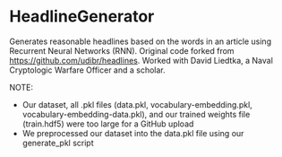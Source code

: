 # HeadlineGenerator
Generates reasonable headlines based on the words in an article using Recurrent Neural Networks (RNN). Original code forked from https://github.com/udibr/headlines. Worked with David Liedtka, a Naval Cryptologic Warfare Officer and a scholar.

NOTE:
- Our dataset, all .pkl files (data.pkl, vocabulary-embedding.pkl, vocabulary-embedding-data.pkl), and our trained weights file (train.hdf5) were too large for a GitHub upload
- We preprocessed our dataset into the data.pkl file using our generate_pkl script

